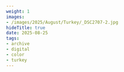 ```yaml
---
weight: 1
images:
- /images/2025/August/Turkey/_DSC2707-2.jpg
hideTitle: true
date: 2025-08-25
tags:
- archive
- digital
- color
- turkey
---
```


